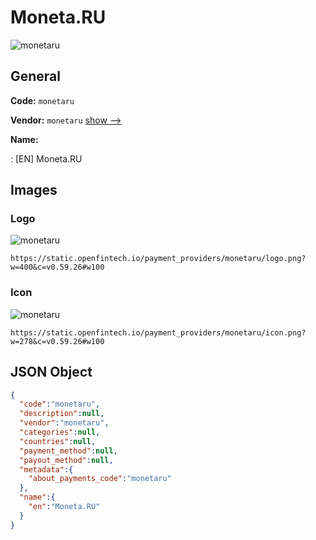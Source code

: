 
# Moneta.RU 
![monetaru](https://static.openfintech.io/payment_providers/monetaru/logo.png?w=400&c=v0.59.26#w100)  

## General 
 
**Code:** `monetaru` 
 
**Vendor:** `monetaru` [show -->](/vendors/monetaru/) 
 
**Name:** 
 
:	[EN] Moneta.RU 
 

## Images 

### Logo 
 
![monetaru](https://static.openfintech.io/payment_providers/monetaru/logo.png?w=400&c=v0.59.26#w100)  

```
https://static.openfintech.io/payment_providers/monetaru/logo.png?w=400&c=v0.59.26#w100
```  

### Icon 
 
![monetaru](https://static.openfintech.io/payment_providers/monetaru/icon.png?w=278&c=v0.59.26#w100)  

```
https://static.openfintech.io/payment_providers/monetaru/icon.png?w=278&c=v0.59.26#w100
```  

## JSON Object 

```json
{
  "code":"monetaru",
  "description":null,
  "vendor":"monetaru",
  "categories":null,
  "countries":null,
  "payment_method":null,
  "payout_method":null,
  "metadata":{
    "about_payments_code":"monetaru"
  },
  "name":{
    "en":"Moneta.RU"
  }
}
```  
